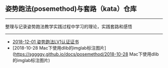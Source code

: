 ## 姿势跑法(posemethod)与套路（kata）仓库

---

整理与记录姿势跑法教学实践过程中学习的理论，实践套路和感悟

---

* [2018-12-01 姿势跑法LV1认证证书](https://sggggy.github.io/images/certification-Certification-Exam-Level-1_-RTS-认证考试1级-CHEN.DEWEN.pdf)
* [2018-10-28 Mac下使用dlib的imglab标注图片](https://sggggy.github.io/docs/posemethod/2018-10-28 Mac下使用dlib的imglab标注图片)